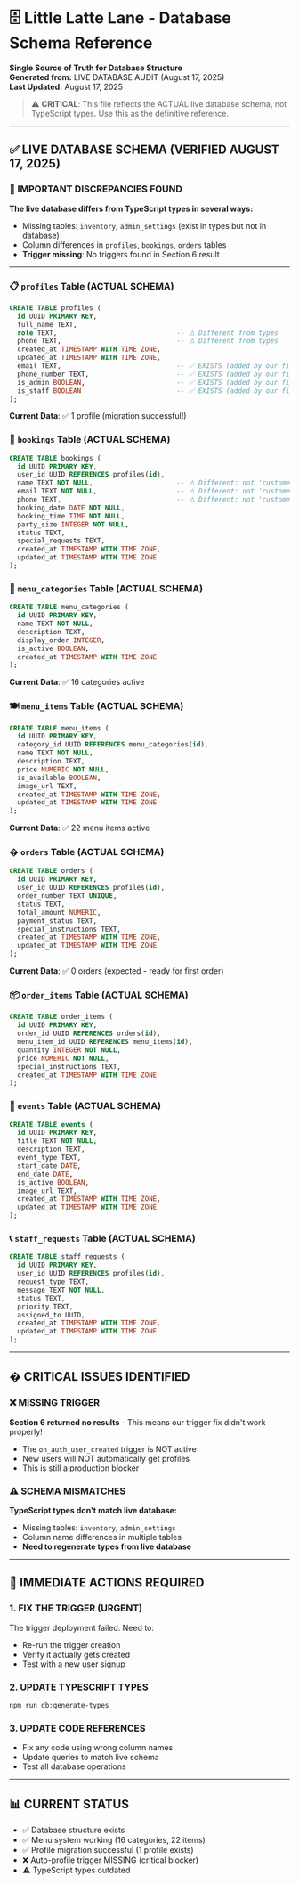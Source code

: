 # 🗄️ Little Latte Lane - Database Schema Reference

**Single Source of Truth for Database Structure**  
**Generated from:** LIVE DATABASE AUDIT (August 17, 2025)  
**Last Updated:** August 17, 2025

> ⚠️ **CRITICAL**: This file reflects the ACTUAL live database schema, not TypeScript types. Use this as the definitive reference.

---

## ✅ LIVE DATABASE SCHEMA (VERIFIED AUGUST 17, 2025)

### 🚨 IMPORTANT DISCREPANCIES FOUND
**The live database differs from TypeScript types in several ways:**
- Missing tables: `inventory`, `admin_settings` (exist in types but not in database)
- Column differences in `profiles`, `bookings`, `orders` tables
- **Trigger missing**: No triggers found in Section 6 result

---

### 📋 `profiles` Table (ACTUAL SCHEMA)
```sql
CREATE TABLE profiles (
  id UUID PRIMARY KEY,
  full_name TEXT,
  role TEXT,                              -- ⚠️ Different from types
  phone TEXT,                             -- ⚠️ Different from types  
  created_at TIMESTAMP WITH TIME ZONE,
  updated_at TIMESTAMP WITH TIME ZONE,
  email TEXT,                             -- ✅ EXISTS (added by our fix)
  phone_number TEXT,                      -- ✅ EXISTS (added by our fix)
  is_admin BOOLEAN,                       -- ✅ EXISTS (added by our fix)
  is_staff BOOLEAN                        -- ✅ EXISTS (added by our fix)
);
```
**Current Data**: ✅ 1 profile (migration successful!)

### 📅 `bookings` Table (ACTUAL SCHEMA)
```sql
CREATE TABLE bookings (
  id UUID PRIMARY KEY,
  user_id UUID REFERENCES profiles(id),
  name TEXT NOT NULL,                     -- ⚠️ Different: not 'customer_name'
  email TEXT NOT NULL,                    -- ⚠️ Different: not 'customer_email'
  phone TEXT,                             -- ⚠️ Different: not 'customer_phone'
  booking_date DATE NOT NULL,
  booking_time TIME NOT NULL,
  party_size INTEGER NOT NULL,
  status TEXT,
  special_requests TEXT,
  created_at TIMESTAMP WITH TIME ZONE,
  updated_at TIMESTAMP WITH TIME ZONE
);
```

### 🍕 `menu_categories` Table (ACTUAL SCHEMA)  
```sql
CREATE TABLE menu_categories (
  id UUID PRIMARY KEY,
  name TEXT NOT NULL,
  description TEXT,
  display_order INTEGER,
  is_active BOOLEAN,
  created_at TIMESTAMP WITH TIME ZONE
);
```
**Current Data**: ✅ 16 categories active

### 🍽️ `menu_items` Table (ACTUAL SCHEMA)
```sql
CREATE TABLE menu_items (
  id UUID PRIMARY KEY,
  category_id UUID REFERENCES menu_categories(id),
  name TEXT NOT NULL,
  description TEXT,
  price NUMERIC NOT NULL,
  is_available BOOLEAN,
  image_url TEXT,
  created_at TIMESTAMP WITH TIME ZONE,
  updated_at TIMESTAMP WITH TIME ZONE
);
```
**Current Data**: ✅ 22 menu items active

### � `orders` Table (ACTUAL SCHEMA)
```sql
CREATE TABLE orders (
  id UUID PRIMARY KEY,
  user_id UUID REFERENCES profiles(id),
  order_number TEXT UNIQUE,
  status TEXT,
  total_amount NUMERIC,
  payment_status TEXT,
  special_instructions TEXT,
  created_at TIMESTAMP WITH TIME ZONE,
  updated_at TIMESTAMP WITH TIME ZONE
);
```
**Current Data**: ✅ 0 orders (expected - ready for first order)

### 📦 `order_items` Table (ACTUAL SCHEMA)
```sql
CREATE TABLE order_items (
  id UUID PRIMARY KEY,
  order_id UUID REFERENCES orders(id),
  menu_item_id UUID REFERENCES menu_items(id),
  quantity INTEGER NOT NULL,
  price NUMERIC NOT NULL,
  special_instructions TEXT,
  created_at TIMESTAMP WITH TIME ZONE
);
```

### 🎉 `events` Table (ACTUAL SCHEMA)
```sql
CREATE TABLE events (
  id UUID PRIMARY KEY,
  title TEXT NOT NULL,
  description TEXT,
  event_type TEXT,
  start_date DATE,
  end_date DATE,
  is_active BOOLEAN,
  image_url TEXT,
  created_at TIMESTAMP WITH TIME ZONE,
  updated_at TIMESTAMP WITH TIME ZONE
);
```

### 📞 `staff_requests` Table (ACTUAL SCHEMA)
```sql
CREATE TABLE staff_requests (
  id UUID PRIMARY KEY,
  user_id UUID REFERENCES profiles(id),
  request_type TEXT,
  message TEXT NOT NULL,
  status TEXT,
  priority TEXT,
  assigned_to UUID,
  created_at TIMESTAMP WITH TIME ZONE,
  updated_at TIMESTAMP WITH TIME ZONE
);
```

---

## � CRITICAL ISSUES IDENTIFIED

### ❌ MISSING TRIGGER
**Section 6 returned no results** - This means our trigger fix didn't work properly!
- The `on_auth_user_created` trigger is NOT active
- New users will NOT automatically get profiles
- This is still a production blocker

### ⚠️ SCHEMA MISMATCHES  
**TypeScript types don't match live database:**
- Missing tables: `inventory`, `admin_settings`
- Column name differences in multiple tables
- **Need to regenerate types from live database**

---

## 🔧 IMMEDIATE ACTIONS REQUIRED

### 1. FIX THE TRIGGER (URGENT)
The trigger deployment failed. Need to:
- Re-run the trigger creation
- Verify it actually gets created
- Test with a new user signup

### 2. UPDATE TYPESCRIPT TYPES
```bash
npm run db:generate-types
```

### 3. UPDATE CODE REFERENCES
- Fix any code using wrong column names
- Update queries to match live schema
- Test all database operations

---

## 📊 CURRENT STATUS
- ✅ Database structure exists
- ✅ Menu system working (16 categories, 22 items)  
- ✅ Profile migration successful (1 profile exists)
- ❌ Auto-profile trigger MISSING (critical blocker)
- ⚠️ TypeScript types outdated
